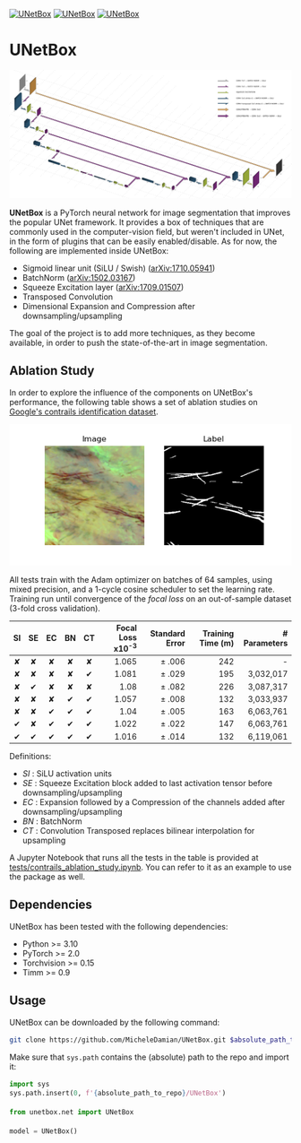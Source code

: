 [![UNetBox](https://raster.shields.io/badge/Python-3.10-magenta?style=plastic)](https://github.com/MicheleDamian/UNetBox/releases)
[![UNetBox](https://raster.shields.io/badge/PyTorch-2.0-green?style=plastic)](https://github.com/MicheleDamian/UNetBox/releases)
[![UNetBox](https://raster.shields.io/badge/Torchvision-0.15-blue?style=plastic)](https://github.com/MicheleDamian/UNetBox/releases)

# UNetBox

![Network Schema](./schema.png)

**UNetBox** is a PyTorch neural network for image segmentation that improves the popular UNet framework. It provides a box of techniques that are commonly used in the computer-vision field, but weren't included in UNet, in the form of plugins that can be easily enabled/disable. As for now, the following are implemented inside UNetBox:

* Sigmoid linear unit (SiLU / Swish) ([arXiv:1710.05941](https://arxiv.org/pdf/1710.05941))
* BatchNorm ([arXiv:1502.03167](https://arxiv.org/pdf/1502.03167))
* Squeeze Excitation layer ([arXiv:1709.01507](https://arxiv.org/pdf/1709.01507))
* Transposed Convolution
* Dimensional Expansion and Compression after downsampling/upsampling

The goal of the project is to add more techniques, as they become available, in order to push the state-of-the-art in image segmentation.


## Ablation Study

In order to explore the influence of the components on UNetBox's performance, the following table shows a set of ablation studies on [Google's contrails identification dataset](https://www.kaggle.com/competitions/google-research-identify-contrails-reduce-global-warming).

![Contrails dataset example](./contrails_dataset_example.png)

All tests train with the Adam optimizer on batches of 64 samples, using mixed precision, and a 1-cycle cosine scheduler to set the learning rate. Training run until convergence of the *focal loss* on an out-of-sample dataset (3-fold cross validation).

| SI | SE | EC | BN | CT | Focal Loss x10<sup>-3</sup> | Standard Error | Training Time (m) | # Parameters |
|:--:|:--:|:--:|:--:|:--:|----------------------------:|---------------:|------------------:|-------------:|
| ✘  | ✘  | ✘  | ✘  | ✘  |                       1.065 |         ± .006 |               242 |            - |
| ✘  | ✘  | ✘  | ✘  | ✔  |                       1.081 |         ± .029 |               195 |    3,032,017 |
| ✘  | ✔  | ✘  | ✘  | ✘  |                        1.08 |         ± .082 |               226 |    3,087,317 |
| ✘  | ✘  | ✘  | ✔  | ✔  |                       1.057 |         ± .008 |               132 |    3,033,937 |
| ✘  | ✘  | ✔  | ✔  | ✔  |                        1.04 |         ± .005 |               163 |    6,063,761 |
| ✔  | ✘  | ✔  | ✔  | ✔  |                       1.022 |         ± .022 |               147 |    6,063,761 |
| ✔  | ✔  | ✔  | ✔  | ✔  |                       1.016 |         ± .014 |               132 |    6,119,061 |

Definitions:

* *SI* : SiLU activation units
* *SE* : Squeeze Excitation block added to last activation tensor before downsampling/upsampling
* *EC* : Expansion followed by a Compression of the channels added after downsampling/upsampling
* *BN* : BatchNorm
* *CT* : Convolution Transposed replaces bilinear interpolation for upsampling 

A Jupyter Notebook that runs all the tests in the table is provided at [tests/contrails_ablation_study.ipynb](./tests/contrails_ablation_study.ipynb). You can refer to it as an example to use the package as well. 

## Dependencies

UNetBox has been tested with the following dependencies:

* Python >= 3.10
* PyTorch >= 2.0
* Torchvision >= 0.15
* Timm >= 0.9

## Usage

UNetBox can be downloaded by the following command:

```bash
git clone https://github.com/MicheleDamian/UNetBox.git $absolute_path_to_repo
```

Make sure that `sys.path` contains the (absolute) path to the repo and import it:

```python
import sys
sys.path.insert(0, f'{absolute_path_to_repo}/UNetBox')

from unetbox.net import UNetBox

model = UNetBox()
```
